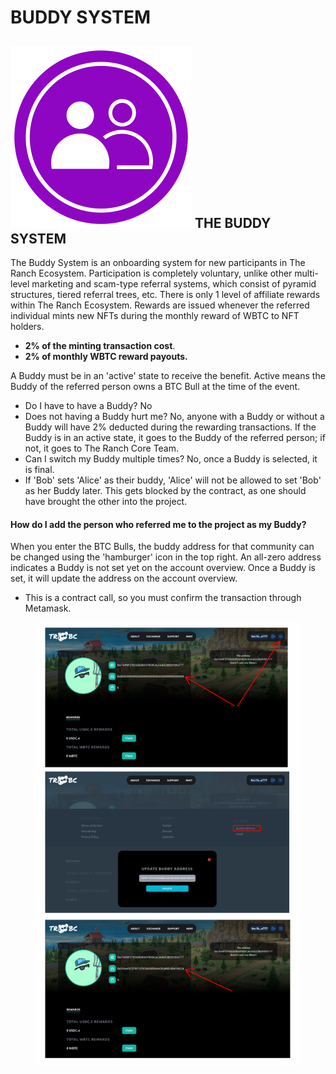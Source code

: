 # BUDDY SYSTEM

## ![](<../../.gitbook/assets/Buddy System.svg>) **THE BUDDY SYSTEM**

The Buddy System is an onboarding system for new participants in The Ranch Ecosystem. Participation is completely voluntary, unlike other multi-level marketing and scam-type referral systems, which consist of pyramid structures, tiered referral trees, etc. There is only 1 level of affiliate rewards within The Ranch Ecosystem. Rewards are issued whenever the referred individual mints new NFTs during the monthly reward of WBTC to NFT holders.

* **2% of the minting transaction cost**.
* **2% of monthly WBTC reward payouts.**&#x20;

A Buddy must be in an 'active' state to receive the benefit. Active means the Buddy of the referred person owns a BTC Bull at the time of the event.&#x20;

* Do I have to have a Buddy? No
* Does not having a Buddy hurt me? No, anyone with a Buddy or without a Buddy will have 2% deducted during the rewarding transactions. If the Buddy is in an active state, it goes to the Buddy of the referred person; if not, it goes to The Ranch Core Team.
* Can I switch my Buddy multiple times? No, once a Buddy is selected, it is final.
* If 'Bob' sets 'Alice' as their buddy, 'Alice' will not be allowed to set 'Bob' as her Buddy later. This gets blocked by the contract, as one should have brought the other into the project.&#x20;

#### How do I add the person who referred me to the project as my Buddy?&#x20;

When you enter the BTC Bulls, the buddy address for that community can be changed using the 'hamburger' icon in the top right. An all-zero address indicates a Buddy is not set yet on the account overview. Once a Buddy is set, it will update the address on the account overview.&#x20;

* This is a contract call, so you must confirm the transaction through Metamask.

<figure><img src="../../.gitbook/assets/image (9) (3).png" alt=""><figcaption></figcaption></figure>





